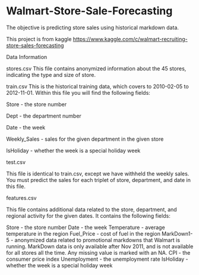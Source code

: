 # Walmart-Store-Sale-Forecasting

The objective is predicting store sales using historical markdown data.

This project is from kaggle  https://www.kaggle.com/c/walmart-recruiting-store-sales-forecasting

Data Information

stores.csv
This file contains anonymized information about the 45 stores, indicating the type and size of store.

train.csv
This is the historical training data, which covers to 2010-02-05 to 2012-11-01. Within this file you will find the following fields:

Store - the store number

Dept - the department number

Date - the week

Weekly_Sales -  sales for the given department in the given store

IsHoliday - whether the week is a special holiday week

test.csv

This file is identical to train.csv, except we have withheld the weekly sales. You must predict the sales for each triplet of store, department, and date in this file.

features.csv

This file contains additional data related to the store, department, and regional activity for the given dates. It contains the following fields:

Store - the store number
Date - the week
Temperature - average temperature in the region
Fuel_Price - cost of fuel in the region
MarkDown1-5 - anonymized data related to promotional markdowns that Walmart is running. MarkDown data is only available after Nov 2011, and is not available for all stores all the time. Any missing value is marked with an NA.
CPI - the consumer price index
Unemployment - the unemployment rate
IsHoliday - whether the week is a special holiday week

